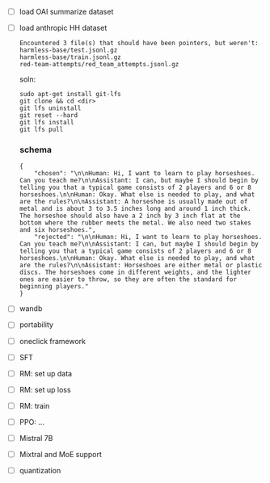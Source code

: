 - [ ] load OAI summarize dataset
- [ ] load anthropic HH dataset
    ```
    Encountered 3 file(s) that should have been pointers, but weren't:
	harmless-base/test.jsonl.gz
	harmless-base/train.jsonl.gz
	red-team-attempts/red_team_attempts.jsonl.gz
    ```
    soln:
    ```
    sudo apt-get install git-lfs
    git clone && cd <dir>
    git lfs uninstall
    git reset --hard
    git lfs install
    git lfs pull
    ```

    ### schema
    ```
    {
        "chosen": "\n\nHuman: Hi, I want to learn to play horseshoes. Can you teach me?\n\nAssistant: I can, but maybe I should begin by telling you that a typical game consists of 2 players and 6 or 8 horseshoes.\n\nHuman: Okay. What else is needed to play, and what are the rules?\n\nAssistant: A horseshoe is usually made out of metal and is about 3 to 3.5 inches long and around 1 inch thick. The horseshoe should also have a 2 inch by 3 inch flat at the bottom where the rubber meets the metal. We also need two stakes and six horseshoes.",
        "rejected": "\n\nHuman: Hi, I want to learn to play horseshoes. Can you teach me?\n\nAssistant: I can, but maybe I should begin by telling you that a typical game consists of 2 players and 6 or 8 horseshoes.\n\nHuman: Okay. What else is needed to play, and what are the rules?\n\nAssistant: Horseshoes are either metal or plastic discs. The horseshoes come in different weights, and the lighter ones are easier to throw, so they are often the standard for beginning players."
    }
    ```
- [ ] wandb
- [ ] portability
- [ ] oneclick framework
- [ ] SFT
- [ ] RM: set up data
- [ ] RM: set up loss
- [ ] RM: train
- [ ] PPO: ... 
- [ ] Mistral 7B
- [ ] Mixtral and MoE support
- [ ] quantization